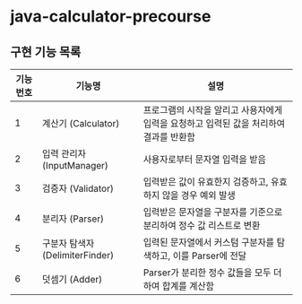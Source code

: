 # java-calculator-precourse

## 구현 기능 목록

| 기능 번호 | 기능명                | 설명                                                               |
|-----------|----------------------|--------------------------------------------------------------------|
| 1         | 계산기 (Calculator)  | 프로그램의 시작을 알리고 사용자에게 입력을 요청하고 입력된 값을 처리하여 결과를 반환함               |
| 2         | 입력 관리자 (InputManager) | 사용자로부터 문자열 입력을 받음                                  |
| 3         | 검증자 (Validator)   | 입력받은 값이 유효한지 검증하고, 유효하지 않을 경우 예외 발생   |
| 4         | 분리자 (Parser)      | 입력받은 문자열을 구분자를 기준으로 분리하여 정수 값 리스트로 변환 |
| 5         | 구분자 탐색자 (DelimiterFinder) | 입력된 문자열에서 커스텀 구분자를 탐색하고, 이를 Parser에 전달  |
| 6         | 덧셈기 (Adder)       | Parser가 분리한 정수 값들을 모두 더하여 합계를 계산함           |
